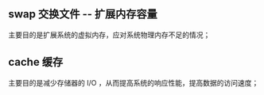 ## swap 交换文件 -- 扩展内存容量
主要目的是扩展系统的虚拟内存，应对系统物理内存不足的情况；
  
## cache 缓存
主要目的是减少存储器的 I/O ，从而提高系统的响应性能，提高数据的访问速度；
